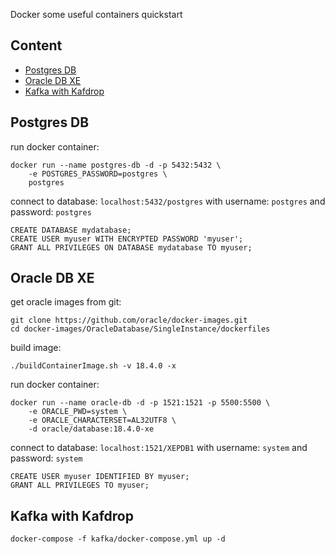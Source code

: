 Docker some useful containers quickstart

## Content
- [Postgres DB](#postgres-db)
- [Oracle DB XE](#oracle-db-xe)
- [Kafka with Kafdrop](#kafka-with-kafdrop)

## Postgres DB

run docker container:
```
docker run --name postgres-db -d -p 5432:5432 \
	-e POSTGRES_PASSWORD=postgres \
	postgres
```

connect to database: `localhost:5432/postgres` with username: `postgres` and password: `postgres`

```
CREATE DATABASE mydatabase;
CREATE USER myuser WITH ENCRYPTED PASSWORD 'myuser';
GRANT ALL PRIVILEGES ON DATABASE mydatabase TO myuser;
```

## Oracle DB XE

get oracle images from git:
```
git clone https://github.com/oracle/docker-images.git
cd docker-images/OracleDatabase/SingleInstance/dockerfiles
```

build image:
```
./buildContainerImage.sh -v 18.4.0 -x
```

run docker container:
```
docker run --name oracle-db -d -p 1521:1521 -p 5500:5500 \
	-e ORACLE_PWD=system \
	-e ORACLE_CHARACTERSET=AL32UTF8 \
	-d oracle/database:18.4.0-xe
```

connect to database: `localhost:1521/XEPDB1` with username: `system` and password: `system`

```
CREATE USER myuser IDENTIFIED BY myuser;
GRANT ALL PRIVILEGES TO myuser;
```


## Kafka with Kafdrop
```
docker-compose -f kafka/docker-compose.yml up -d
```
